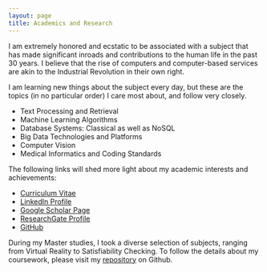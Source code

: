```yaml
---
layout: page
title: Academics and Research
---
```

I am extremely honored and ecstatic to be associated with a subject that has made significant inroads and contributions to the human life in the past 30 years. I believe that the rise of computers and computer-based services are akin to the Industrial Revolution in their own right.

I am learning new things about the subject every day, but these are the topics (in no particular order) I care most about, and follow very closely.

<div class="message">
    <ul>
    <li> Text Processing and Retrieval</li>
    <li> Machine Learning Algorithms </li>
    <li> Database Systems: Classical as well as NoSQL </li>
    <li> Big Data Technologies and Platforms </li>
    <li> Computer Vision </li>
    <li> Medical Informatics and Coding Standards </li>    
    </ul>
</div>

The following links will shed more light about my academic interests and achievements:

<div class="message">
    <ul>
    <li> <a href="../documents/sanchit-resume.pdf">Curriculum Vitae</a> </li>
    <li> <a href="https://de.linkedin.com/in/sanchitalekh">LinkedIn Profile</a> </li>
    <li> <a href="https://scholar.google.de/citations?user=AtgedNQAAAAJ&hl=en&oi=ao">Google Scholar Page</a> </li>
    <li> <a href="https://www.researchgate.net/profile/Sanchit_Alekh">ResearchGate Profile</a> </li>
    <li> <a href="https://www.github.com/salekh">GitHub</a></li>
    </ul>
</div>

During my Master studies, I took a diverse selection of subjects, ranging from Virtual Reality to Satisfiability Checking. To follow the details about my coursework, please visit my [repository](https://github.com/salekh/RWTH-Semester1) on Github.
